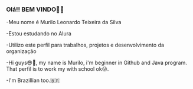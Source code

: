 ### Olá!! BEM VINDO🤖👋

-Meu nome é Murilo Leonardo Teixeira da Silva

-Estou estudando no Alura

-Utilizo este perfil para trabalhos, projetos e desenvolvimento da organização

-Hi guys😎👋, my name is Murilo, i'm beginner in Github and Java program. That perfil is to work my with school ok😜.


-I'm Brazillian too.🇧🇷
